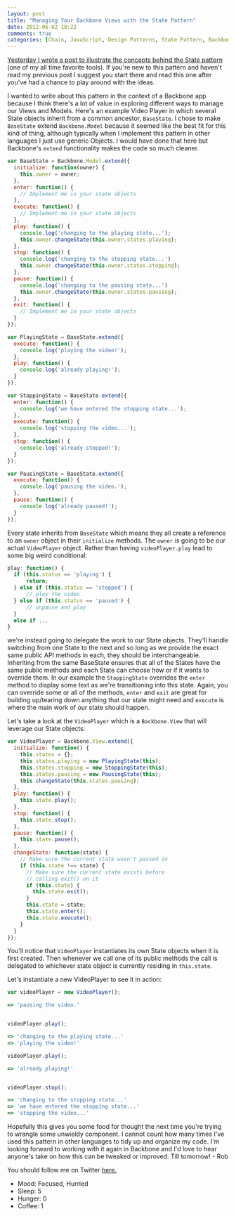 ```yaml
---
layout: post
title: "Managing Your Backbone Views with the State Pattern"
date: 2012-06-02 18:22
comments: true
categories: [Chain, JavaScript, Design Patterns, State Pattern, Backbone, Backbone Views]
---
```


[Yesterday I wrote a post to illustrate the concepts behind the State pattern](http://robdodson.me/blog/2012/06/02/take-control-of-your-app-with-the-javascript-state-patten/) (one of my all time favorite tools). If you're new to this pattern and haven't read my previous post I suggest you start there and read this one after you've had a chance to play around with the ideas.

<!--more-->

I wanted to write about this pattern in the context of a Backbone app because I think there's a lot of value in exploring different ways to manage our Views and Models. Here's an example Video Player in which several State objects inherit from a common ancestor, `BaseState`. I chose to make `BaseState` extend `Backbone.Model` because it seemed like the best fit for this kind of thing, although typically when I implement this pattern in other languages I just use generic Objects. I would have done that here but Backbone's `extend` functionality makes the code so much cleaner.

``` js
var BaseState = Backbone.Model.extend({
  initialize: function(owner) {
    this.owner = owner;
  },
  enter: function() {
    // Implement me in your state objects
  },
  execute: function() {
    // Implement me in your state objects
  },
  play: function() {
    console.log('changing to the playing state...');
    this.owner.changeState(this.owner.states.playing);
  },
  stop: function() {
    console.log('changing to the stopping state...')
    this.owner.changeState(this.owner.states.stopping);
  },
  pause: function() {
    console.log('changing to the pausing state...')
    this.owner.changeState(this.owner.states.pausing);
  },
  exit: function() {
    // Implement me in your state objects
  }
});

var PlayingState = BaseState.extend({
  execute: function() {
    console.log('playing the video!');
  },
  play: function() {
    console.log('already playing!');
  }
});

var StoppingState = BaseState.extend({
  enter: function() {
    console.log('we have entered the stopping state...');
  },
  execute: function() {
    console.log('stopping the video...');
  },
  stop: function() {
    console.log('already stopped!');
  }
});

var PausingState = BaseState.extend({
  execute: function() {
    console.log('pausing the video.');
  },
  pause: function() {
    console.log('already paused!');
  }
});
``` 

Every state inherits from `BaseState` which means they all create a reference to an `owner` object in their `initialize` methods. The `owner` is going to be our actual `VideoPlayer` object. Rather than having `videoPlayer.play` lead to some big weird conditional:

``` js
play: function() {
  if (this.status == 'playing') {
      return;
  } else if (this.status == 'stopped') {
      // play the video
  } else if (this.status == 'paused') {
      // unpause and play
  }
  else if ...
}
```

we're instead going to delegate the work to our State objects. They'll handle switching from one State to the next and so long as we provide the exact same public API methods in each, they should be interchangeable. Inheriting from the same BaseState ensures that all of the States have the same public methods and each State can choose how or if it wants to override them. In our example the `StoppingState` overrides the `enter` method to display some text as we're transitioning into this state. Again, you can override some or all of the methods, `enter` and `exit` are great for building up/tearing down anything that our state might need and `execute` is where the main work of our state should happen.

Let's take a look at the `VideoPlayer` which is a `Backbone.View` that will leverage our State objects:

``` js
var VideoPlayer = Backbone.View.extend({
  initialize: function() {
    this.states = {};
    this.states.playing = new PlayingState(this);
    this.states.stopping = new StoppingState(this);
    this.states.pausing = new PausingState(this);
    this.changeState(this.states.pausing);
  },
  play: function() {
    this.state.play();
  },
  stop: function() {
    this.state.stop();
  },
  pause: function() {
    this.state.pause();
  },
  changeState: function(state) {
    // Make sure the current state wasn't passed in
    if (this.state !== state) {
      // Make sure the current state exists before
      // calling exit() on it
      if (this.state) {
        this.state.exit();
      }
      this.state = state;
      this.state.enter();
      this.state.execute();
    }
  }
});
```
You'll notice that `VideoPlayer` instantiates its own State objects when it is first created. Then whenever we call one of its public methods the call is delegated to whichever state object is currently residing in `this.state`.

Let's instantiate a new VideoPlayer to see it in action:

``` js
var videoPlayer = new VideoPlayer();

=> 'pausing the video.'


videoPlayer.play();

=> 'changing to the playing state...'
=> 'playing the video!'

videoPlayer.play();

=> 'already playing!' 


videoPlayer.stop();

=> 'changing to the stopping state...'
=> 'we have entered the stopping state...'
=> 'stopping the video...'
```

Hopefully this gives you some food for thought the next time you're trying to wrangle some unwieldy component. I cannot count how many times I've used this pattern in other languages to tidy up and organize my code. I'm looking forward to working with it again in Backbone and I'd love to hear anyone's take on how this can be tweaked or improved. Till tomorrow! - Rob

You should follow me on Twitter [here.](http://twitter.com/rob_dodson)

<ul class="personal-stats">
    <li>Mood: Focused, Hurried</li>
    <li>Sleep: 5</li>
    <li>Hunger: 0</li>
    <li>Coffee: 1</li>
</ul>